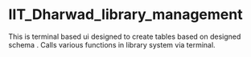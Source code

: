 # IIT_Dharwad_library_management
This is terminal based ui designed to create tables based on designed schema . Calls various functions in library system via terminal.
